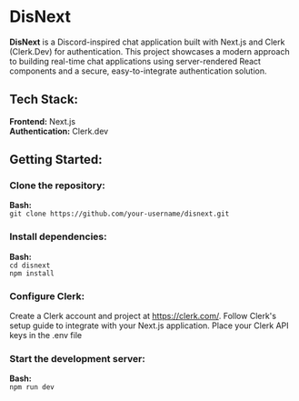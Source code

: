 # DisNext
**DisNext** is a Discord-inspired chat application built with Next.js and Clerk (Clerk.Dev) for authentication. This project showcases a modern approach to building real-time chat applications using server-rendered React components and a secure, easy-to-integrate authentication solution.

## Tech Stack:

**Frontend:** Next.js  
**Authentication:** Clerk.dev

## Getting Started:
### Clone the repository:
**Bash:**  
`git clone https://github.com/your-username/disnext.git`

### Install dependencies:
**Bash:**  
`cd disnext`  
`npm install`

### Configure Clerk:
Create a Clerk account and project at https://clerk.com/.
Follow Clerk's setup guide to integrate with your Next.js application.
Place your Clerk API keys in the .env file

### Start the development server:
**Bash:**  
`npm run dev`
